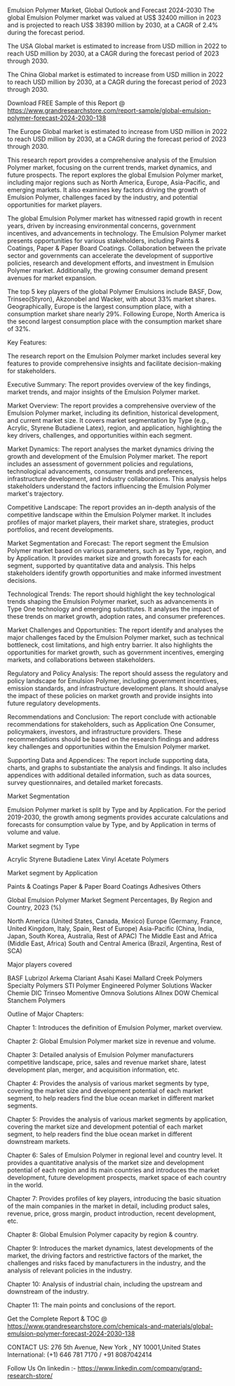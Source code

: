 Emulsion Polymer Market, Global Outlook and Forecast 2024-2030
The global Emulsion Polymer market was valued at US$ 32400 million in 2023 and is projected to reach US$ 38390 million by 2030, at a CAGR of 2.4% during the forecast period.

The USA Global market is estimated to increase from USD million in 2022 to reach USD million by 2030, at a CAGR during the forecast period of 2023 through 2030.

The China Global market is estimated to increase from USD million in 2022 to reach USD million by 2030, at a CAGR during the forecast period of 2023 through 2030.

Download FREE Sample of this Report @ https://www.grandresearchstore.com/report-sample/global-emulsion-polymer-forecast-2024-2030-138

The Europe Global market is estimated to increase from USD million in 2022 to reach USD million by 2030, at a CAGR during the forecast period of 2023 through 2030.

This research report provides a comprehensive analysis of the Emulsion Polymer market, focusing on the current trends, market dynamics, and future prospects. The report explores the global Emulsion Polymer market, including major regions such as North America, Europe, Asia-Pacific, and emerging markets. It also examines key factors driving the growth of Emulsion Polymer, challenges faced by the industry, and potential opportunities for market players.

The global Emulsion Polymer market has witnessed rapid growth in recent years, driven by increasing environmental concerns, government incentives, and advancements in technology. The Emulsion Polymer market presents opportunities for various stakeholders, including Paints & Coatings, Paper & Paper Board Coatings. Collaboration between the private sector and governments can accelerate the development of supportive policies, research and development efforts, and investment in Emulsion Polymer market. Additionally, the growing consumer demand present avenues for market expansion.

The top 5 key players of the global Polymer Emulsions include BASF, Dow, Trinseo(Styron), Akzonobel and Wacker, with about 33% market shares. Geographically, Europe is the largest consumption place, with a consumption market share nearly 29%. Following Europe, North America is the second largest consumption place with the consumption market share of 32%.

Key Features:

The research report on the Emulsion Polymer market includes several key features to provide comprehensive insights and facilitate decision-making for stakeholders.

Executive Summary: The report provides overview of the key findings, market trends, and major insights of the Emulsion Polymer market.

Market Overview: The report provides a comprehensive overview of the Emulsion Polymer market, including its definition, historical development, and current market size. It covers market segmentation by Type (e.g., Acrylic, Styrene Butadiene Latex), region, and application, highlighting the key drivers, challenges, and opportunities within each segment.

Market Dynamics: The report analyses the market dynamics driving the growth and development of the Emulsion Polymer market. The report includes an assessment of government policies and regulations, technological advancements, consumer trends and preferences, infrastructure development, and industry collaborations. This analysis helps stakeholders understand the factors influencing the Emulsion Polymer market's trajectory.

Competitive Landscape: The report provides an in-depth analysis of the competitive landscape within the Emulsion Polymer market. It includes profiles of major market players, their market share, strategies, product portfolios, and recent developments.

Market Segmentation and Forecast: The report segment the Emulsion Polymer market based on various parameters, such as by Type, region, and by Application. It provides market size and growth forecasts for each segment, supported by quantitative data and analysis. This helps stakeholders identify growth opportunities and make informed investment decisions.

Technological Trends: The report should highlight the key technological trends shaping the Emulsion Polymer market, such as advancements in Type One technology and emerging substitutes. It analyses the impact of these trends on market growth, adoption rates, and consumer preferences.

Market Challenges and Opportunities: The report identify and analyses the major challenges faced by the Emulsion Polymer market, such as technical bottleneck, cost limitations, and high entry barrier. It also highlights the opportunities for market growth, such as government incentives, emerging markets, and collaborations between stakeholders.

Regulatory and Policy Analysis: The report should assess the regulatory and policy landscape for Emulsion Polymer, including government incentives, emission standards, and infrastructure development plans. It should analyse the impact of these policies on market growth and provide insights into future regulatory developments.

Recommendations and Conclusion: The report conclude with actionable recommendations for stakeholders, such as Application One Consumer, policymakers, investors, and infrastructure providers. These recommendations should be based on the research findings and address key challenges and opportunities within the Emulsion Polymer market.

Supporting Data and Appendices: The report include supporting data, charts, and graphs to substantiate the analysis and findings. It also includes appendices with additional detailed information, such as data sources, survey questionnaires, and detailed market forecasts.

Market Segmentation

Emulsion Polymer market is split by Type and by Application. For the period 2019-2030, the growth among segments provides accurate calculations and forecasts for consumption value by Type, and by Application in terms of volume and value.

Market segment by Type

Acrylic
Styrene Butadiene Latex
Vinyl Acetate Polymers

Market segment by Application

Paints & Coatings
Paper & Paper Board Coatings
Adhesives
Others

Global Emulsion Polymer Market Segment Percentages, By Region and Country, 2023 (%)

North America (United States, Canada, Mexico)
Europe (Germany, France, United Kingdom, Italy, Spain, Rest of Europe)
Asia-Pacific (China, India, Japan, South Korea, Australia, Rest of APAC)
The Middle East and Africa (Middle East, Africa)
South and Central America (Brazil, Argentina, Rest of SCA)

Major players covered

BASF
Lubrizol
Arkema
Clariant
Asahi Kasei
Mallard Creek Polymers
Specialty Polymers
STI Polymer
Engineered Polymer Solutions
Wacker Chemie
DIC
Trinseo
Momentive
Omnova Solutions
Allnex
DOW Chemical
Stanchem Polymers

Outline of Major Chapters:

Chapter 1: Introduces the definition of Emulsion Polymer, market overview.

Chapter 2: Global Emulsion Polymer market size in revenue and volume.

Chapter 3: Detailed analysis of Emulsion Polymer manufacturers competitive landscape, price, sales and revenue market share, latest development plan, merger, and acquisition information, etc.

Chapter 4: Provides the analysis of various market segments by type, covering the market size and development potential of each market segment, to help readers find the blue ocean market in different market segments.

Chapter 5: Provides the analysis of various market segments by application, covering the market size and development potential of each market segment, to help readers find the blue ocean market in different downstream markets.

Chapter 6: Sales of Emulsion Polymer in regional level and country level. It provides a quantitative analysis of the market size and development potential of each region and its main countries and introduces the market development, future development prospects, market space of each country in the world.

Chapter 7: Provides profiles of key players, introducing the basic situation of the main companies in the market in detail, including product sales, revenue, price, gross margin, product introduction, recent development, etc.

Chapter 8: Global Emulsion Polymer capacity by region & country.

Chapter 9: Introduces the market dynamics, latest developments of the market, the driving factors and restrictive factors of the market, the challenges and risks faced by manufacturers in the industry, and the analysis of relevant policies in the industry.

Chapter 10: Analysis of industrial chain, including the upstream and downstream of the industry.

Chapter 11: The main points and conclusions of the report.

Get the Complete Report & TOC @ https://www.grandresearchstore.com/chemicals-and-materials/global-emulsion-polymer-forecast-2024-2030-138

CONTACT US:
276 5th Avenue, New York , NY 10001,United States
International: (+1) 646 781 7170 / +91 8087042414

Follow Us On linkedin :- https://www.linkedin.com/company/grand-research-store/
